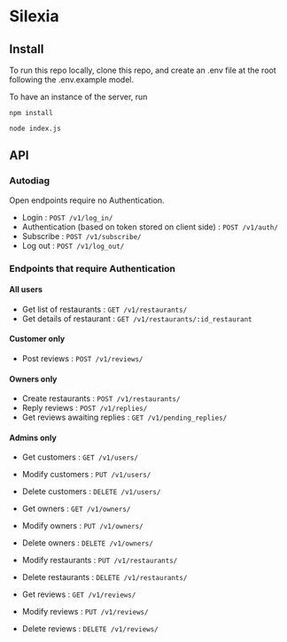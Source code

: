 # Silexia

## Install

To run this repo locally, clone this repo, and create an .env file at the root following the .env.example model.

To have an instance of the server, run

```
npm install
```

```
node index.js
```


## API

### Autodiag

Open endpoints require no Authentication.

* Login : `POST /v1/log_in/`
* Authentication (based on token stored on client side) : `POST /v1/auth/`
* Subscribe : `POST /v1/subscribe/`
* Log out : `POST /v1/log_out/`

### Endpoints that require Authentication

#### All users

* Get list of restaurants : `GET /v1/restaurants/`
* Get details of restaurant : `GET /v1/restaurants/:id_restaurant`

#### Customer only

* Post reviews : `POST /v1/reviews/`

#### Owners only

* Create restaurants : `POST /v1/restaurants/`
* Reply reviews : `POST /v1/replies/`
* Get reviews awaiting replies : `GET /v1/pending_replies/`

#### Admins only

* Get customers : `GET /v1/users/`
* Modify customers : `PUT /v1/users/`
* Delete customers : `DELETE /v1/users/`

* Get owners : `GET /v1/owners/`
* Modify owners : `PUT /v1/owners/`
* Delete owners : `DELETE /v1/owners/`

* Modify restaurants : `PUT /v1/restaurants/`
* Delete restaurants : `DELETE /v1/restaurants/`

* Get reviews : `GET /v1/reviews/`
* Modify reviews : `PUT /v1/reviews/`
* Delete reviews : `DELETE /v1/reviews/`